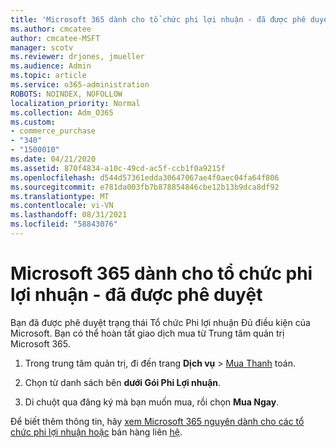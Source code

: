 ```yaml
---
title: 'Microsoft 365 dành cho tổ chức phi lợi nhuận - đã được phê duyệt '
ms.author: cmcatee
author: cmcatee-MSFT
manager: scotv
ms.reviewer: drjones, jmueller
ms.audience: Admin
ms.topic: article
ms.service: o365-administration
ROBOTS: NOINDEX, NOFOLLOW
localization_priority: Normal
ms.collection: Adm_O365
ms.custom:
- commerce_purchase
- "340"
- "1500010"
ms.date: 04/21/2020
ms.assetid: 870f4834-a10c-49cd-ac5f-ccb1f0a9215f
ms.openlocfilehash: d544d57361edda30647067ae4f0aec04fa64f806
ms.sourcegitcommit: e781da003fb7b878854846cbe12b13b9dca8df92
ms.translationtype: MT
ms.contentlocale: vi-VN
ms.lasthandoff: 08/31/2021
ms.locfileid: "58843076"
---
```

# <a name="microsoft-365-for-nonprofits---approved"></a>Microsoft 365 dành cho tổ chức phi lợi nhuận - đã được phê duyệt

Bạn đã được phê duyệt trạng thái Tổ chức Phi lợi nhuận Đủ điều kiện của Microsoft. Bạn có thể hoàn tất giao dịch mua từ Trung tâm quản trị Microsoft 365.

1. Trong trung tâm quản trị, đi đến trang **Dịch vụ** \> [Mua Thanh](https://go.microsoft.com/fwlink/p/?linkid=868433) toán.

2. Chọn từ danh sách bên **dưới Gói Phi Lợi nhuận**.

3. Di chuột qua đăng ký mà bạn muốn mua, rồi chọn **Mua Ngay**.

Để biết thêm thông tin, hãy [xem Microsoft 365 nguyên dành cho các tổ chức phi lợi nhuận hoặc](https://www.microsoft.com/nonprofits/microsoft-365) bán hàng liên [hệ](https://www.microsoft.com/nonprofits/contact-us).
